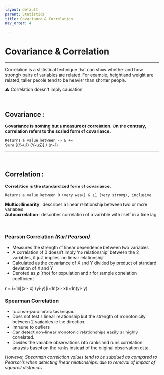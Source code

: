 ```yaml
---
layout: default
parent: Statistics
title: Covariance & Correlation
nav_order: 4

---
```

# Covariance & Correlation
___

Correlation is a statistical technique that can show whether and how strongly pairs of variables are related. For example, height and weight are related; taller people tend to be heavier than shorter people.


⚠️ Correlation doesn't imply causation

&nbsp;

## Covariance :
**Covariance is nothing but a measure of correlation. On the contrary, correlation refers to the scaled form of covariance.**


`Returns a value between -∞ & +∞`  
Sum \[(X-u1) (Y-u2)\] / (n-1)

___
&nbsp;


## Correlation :
**Correlation is the standardized form of covariance.**

`Returns a value between 0 (very weak) & ±1 (very strong), inclusive`


**Multicollinearity** : describes a linear relationship between two or more variables   
**Autocorrelation** : describes correlation of a variable with itself in a time lag

&nbsp;
&nbsp;

### Pearson Correlation _(Karl Pearson)_

* Measures the strength of linear dependence between two variables
* A correlation of 0 doesn’t imply ‘no relationship’ between the 2 variables, it just implies ‘no linear relationship’
* Calculated as the covariance of X and Y divided by product of standard deviation of X and Y
* Denoted as 𝝆 (rho) for population and **r** for sample correlation coefficient

r = i=1n\[(xi- x) (yi-y)\]i=1n(xi- x)i=1n(yi- y)


### Spearman Correlation

* Is a non-parametric technique.
* Does not test a linear relationship but the strength of monotonicity between 2 variables ie the direction.
* Immune to outliers
* Can detect non-linear monotonic relationships easily as highly correlated.
* Divides the variable observations into ranks and runs correlation analysis based on the ranks instead of the original observation data.

_However, Spearman correlation values tend to be subdued as compared to Pearson’s when detecting linear relationships: due to removal of impact of squared distances_
